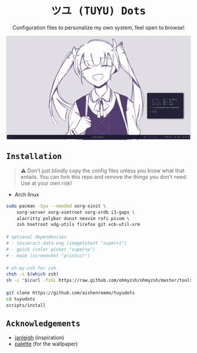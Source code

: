 <div align="center">
    <h1><samp>ツユ (TUYU) Dots</samp></h1>
    <p>Configuration files to personalize my own system, feel open to browse!</p>
</div>

![](assets/preview.png)

## <samp>Installation</samp>

> :warning: Don’t just blindly copy the config files unless you know what that entails. You can fork this repo and remove the things you don't need. Use at your own risk!

- Arch linux
```sh
sudo pacman -Syu --needed xorg-xinit \
    xorg-server xorg-xsetroot xorg-xrdb i3-gaps \
    alacritty polybar dunst neovim rofi picom \
    zsh hsetroot xdg-utils firefox git xcb-util-xrm

# optional dependencies
# - tesseract-data-eng (imagetotext "super+i")
# - gpick (color picker "super+p")
# - maim (screenshot "printscr")

# oh-my-zsh for zsh
chsh -s $(which zsh)
sh -c "$(curl -fsSL https://raw.github.com/ohmyzsh/ohmyzsh/master/tools/install.sh)"

git clone https://github.com/aishenreemo/tuyudots
cd tuyudots
scripts/install
```

## <samp>Acknowledgements</samp>

- [janleigh](https://github.com/janleigh) (inspiration)
- [palette](https://discord.com/users/958246733719167057) (for the wallpaper) 

